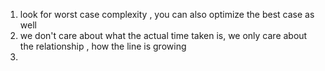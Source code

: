 1. look for worst case complexity , you can also optimize the best case as well
2. we don't care about what the actual time taken is, we only care about the relationship , how the line is growing
3. 
